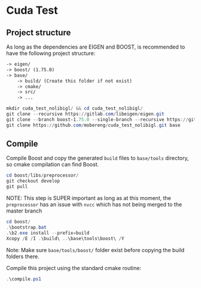 # Cuda Test

## Project structure

As long as the dependencies are EIGEN and BOOST, is recommended to have the following project structure:

```md
-> eigen/
-> boost/ (1.75.0)
-> base/
    -> build/ (Create this folder if not exist)
    -> cmake/
    -> src/
    -> ...
```

```powershell
mkdir cuda_test_nolibigl/ && cd cuda_test_nolibigl/
git clone --recursive https://gitlab.com/libeigen/eigen.git
git clone --branch boost-1.75.0 --single-branch --recursive https://github.com/boostorg/boost.git
git clone https://github.com/mobereng/cuda_test_nolibigl.git base
```

## Compile

Compile Boost and copy the generated `build` files to `base/tools` directory, so cmake compilation can find Boost.

```powershell
cd boost/libs/preprocessor/
git checkout develop
git pull
```
NOTE: This step is SUPER important as long as at this moment, the `preprocessor` has an issue with `nvcc` which has not being merged to the master branch

```powershell
cd boost/
.\bootstrap.bat
.\b2.exe install --prefix=build
Xcopy /E /I .\build\ ..\base\tools\boost\ /Y
```

Note: Make sure `base/tools/boost/` folder exist before copying the build folders there.

Compile this project using the standard cmake routine:

```powershell
.\compile.ps1
```
